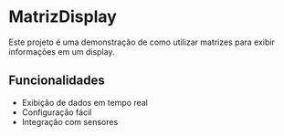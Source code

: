 # MatrizDisplay

Este projeto é uma demonstração de como utilizar matrizes para exibir informações em um display.

## Funcionalidades

- Exibição de dados em tempo real
- Configuração fácil
- Integração com sensores